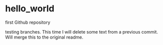 # hello_world
first Github repository

testing branches. This time I will delete some text from a previous commit.
Will merge this to the original readme.
